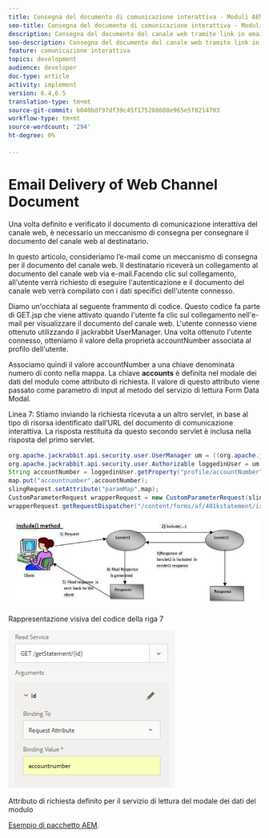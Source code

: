 ```yaml
---
title: Consegna del documento di comunicazione interattiva - Moduli AEM per il canale web
seo-title: Consegna del documento di comunicazione interattiva - Moduli AEM per il canale web
description: Consegna del documento del canale web tramite link in email
seo-description: Consegna del documento del canale web tramite link in email
feature: comunicazione interattiva
topics: development
audience: developer
doc-type: article
activity: implement
version: 6.4,6.5
translation-type: tm+mt
source-git-commit: b040bdf97df39c45f175288608e965e5f0214703
workflow-type: tm+mt
source-wordcount: '294'
ht-degree: 0%

---
```



# Email Delivery of Web Channel Document

Una volta definito e verificato il documento di comunicazione interattiva del canale web, è necessario un meccanismo di consegna per consegnare il documento del canale web al destinatario.

In questo articolo, consideriamo l’e-mail come un meccanismo di consegna per il documento del canale web. Il destinatario riceverà un collegamento al documento del canale web via e-mail.Facendo clic sul collegamento, all&#39;utente verrà richiesto di eseguire l&#39;autenticazione e il documento del canale web verrà compilato con i dati specifici dell&#39;utente connesso.

Diamo un&#39;occhiata al seguente frammento di codice. Questo codice fa parte di GET.jsp che viene attivato quando l&#39;utente fa clic sul collegamento nell&#39;e-mail per visualizzare il documento del canale web. L&#39;utente connesso viene ottenuto utilizzando il jackrabbit UserManager. Una volta ottenuto l&#39;utente connesso, otteniamo il valore della proprietà accountNumber associata al profilo dell&#39;utente.

Associamo quindi il valore accountNumber a una chiave denominata numero di conto nella mappa. La chiave **accounts** è definita nel modale dei dati del modulo come attributo di richiesta. Il valore di questo attributo viene passato come parametro di input al metodo del servizio di lettura Form Data Modal.

Linea 7: Stiamo inviando la richiesta ricevuta a un altro servlet, in base al tipo di risorsa identificato dall’URL del documento di comunicazione interattiva. La risposta restituita da questo secondo servlet è inclusa nella risposta del primo servlet.

```java
org.apache.jackrabbit.api.security.user.UserManager um = ((org.apache.jackrabbit.api.JackrabbitSession) session).getUserManager();
org.apache.jackrabbit.api.security.user.Authorizable loggedinUser = um.getAuthorizable(session.getUserID());
String accountNumber = loggedinUser.getProperty("profile/accountNumber")[0].getString();
map.put("accountnumber",accountNumber);
slingRequest.setAttribute("paramMap",map);
CustomParameterRequest wrapperRequest = new CustomParameterRequest(slingRequest,"GET");
wrapperRequest.getRequestDispatcher("/content/forms/af/401kstatement/irastatement/channels/web.html").include(wrapperRequest, response);
```

![includemethod](assets/includemethod.jpg)

Rappresentazione visiva del codice della riga 7

![requestparameter](assets/requestparameter.png)

Attributo di richiesta definito per il servizio di lettura del modale dei dati del modulo


[Esempio di pacchetto AEM](assets/webchanneldelivery.zip).
